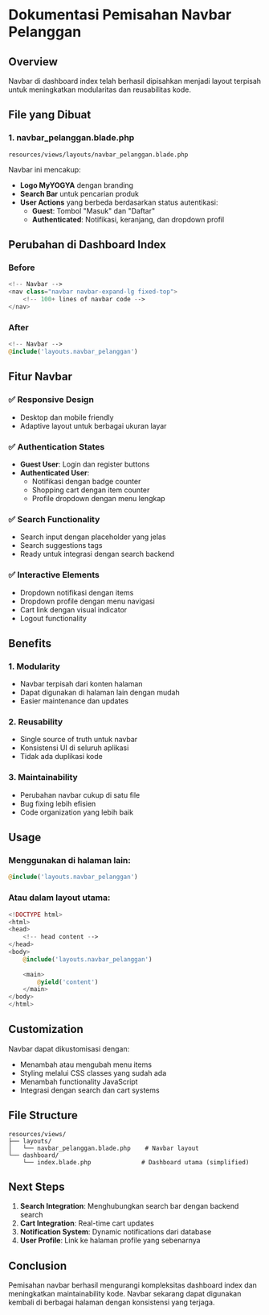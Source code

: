 # Dokumentasi Pemisahan Navbar Pelanggan

## Overview
Navbar di dashboard index telah berhasil dipisahkan menjadi layout terpisah untuk meningkatkan modularitas dan reusabilitas kode.

## File yang Dibuat

### 1. **navbar_pelanggan.blade.php**
```
resources/views/layouts/navbar_pelanggan.blade.php
```

Navbar ini mencakup:
- **Logo MyYOGYA** dengan branding
- **Search Bar** untuk pencarian produk
- **User Actions** yang berbeda berdasarkan status autentikasi:
  - **Guest**: Tombol "Masuk" dan "Daftar"
  - **Authenticated**: Notifikasi, keranjang, dan dropdown profil

## Perubahan di Dashboard Index

### Before
```php
<!-- Navbar -->
<nav class="navbar navbar-expand-lg fixed-top">
    <!-- 100+ lines of navbar code -->
</nav>
```

### After
```php
<!-- Navbar -->
@include('layouts.navbar_pelanggan')
```

## Fitur Navbar

### ✅ **Responsive Design**
- Desktop dan mobile friendly
- Adaptive layout untuk berbagai ukuran layar

### ✅ **Authentication States**
- **Guest User**: Login dan register buttons
- **Authenticated User**: 
  - Notifikasi dengan badge counter
  - Shopping cart dengan item counter
  - Profile dropdown dengan menu lengkap

### ✅ **Search Functionality**
- Search input dengan placeholder yang jelas
- Search suggestions tags
- Ready untuk integrasi dengan search backend

### ✅ **Interactive Elements**
- Dropdown notifikasi dengan items
- Dropdown profile dengan menu navigasi
- Cart link dengan visual indicator
- Logout functionality

## Benefits

### 1. **Modularity**
- Navbar terpisah dari konten halaman
- Dapat digunakan di halaman lain dengan mudah
- Easier maintenance dan updates

### 2. **Reusability**
- Single source of truth untuk navbar
- Konsistensi UI di seluruh aplikasi
- Tidak ada duplikasi kode

### 3. **Maintainability**
- Perubahan navbar cukup di satu file
- Bug fixing lebih efisien
- Code organization yang lebih baik

## Usage

### Menggunakan di halaman lain:
```php
@include('layouts.navbar_pelanggan')
```

### Atau dalam layout utama:
```php
<!DOCTYPE html>
<html>
<head>
    <!-- head content -->
</head>
<body>
    @include('layouts.navbar_pelanggan')
    
    <main>
        @yield('content')
    </main>
</body>
</html>
```

## Customization

Navbar dapat dikustomisasi dengan:
- Menambah atau mengubah menu items
- Styling melalui CSS classes yang sudah ada
- Menambah functionality JavaScript
- Integrasi dengan search dan cart systems

## File Structure

```
resources/views/
├── layouts/
│   └── navbar_pelanggan.blade.php    # Navbar layout
└── dashboard/
    └── index.blade.php              # Dashboard utama (simplified)
```

## Next Steps

1. **Search Integration**: Menghubungkan search bar dengan backend search
2. **Cart Integration**: Real-time cart updates
3. **Notification System**: Dynamic notifications dari database
4. **User Profile**: Link ke halaman profile yang sebenarnya

## Conclusion

Pemisahan navbar berhasil mengurangi kompleksitas dashboard index dan meningkatkan maintainability kode. Navbar sekarang dapat digunakan kembali di berbagai halaman dengan konsistensi yang terjaga.
